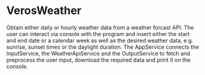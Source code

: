 # VerosWeather
Obtain either daily or hourly weather data from a weather forcast API.
The user can interact via console with the program and insert either the start and end date or a calendar week as well as the desired weather data, e.g. sunrise, sunset times or the daylight duration.
The AppService connects the InputService, the WeatherApiService and the OutputService to fetch and preprocess the user input, download the required data and print it on the console.
